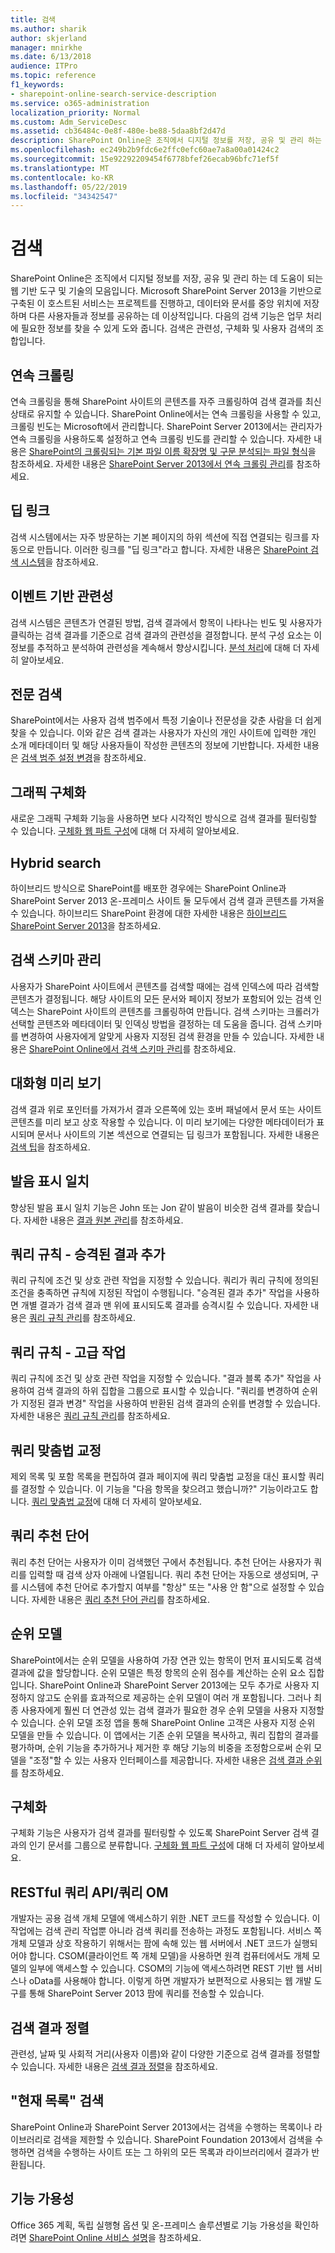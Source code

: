 ```yaml
---
title: 검색
ms.author: sharik
author: skjerland
manager: mnirkhe
ms.date: 6/13/2018
audience: ITPro
ms.topic: reference
f1_keywords:
- sharepoint-online-search-service-description
ms.service: o365-administration
localization_priority: Normal
ms.custom: Adm_ServiceDesc
ms.assetid: cb36484c-0e8f-480e-be88-5daa8bf2d47d
description: SharePoint Online은 조직에서 디지털 정보를 저장, 공유 및 관리 하는 데 도움이 되는 웹 기반 도구 및 기술의 모음입니다. Microsoft SharePoint Server 2013을 기반으로 구축된 이 호스트된 서비스는 프로젝트를 진행하고, 데이터와 문서를 중앙 위치에 저장하며 다른 사용자들과 정보를 공유하는 데 이상적입니다. 다음의 검색 기능은 업무 처리에 필요한 정보를 찾을 수 있게 도와 줍니다. 검색은 관련성, 구체화 및 사용자 검색의 조합입니다.
ms.openlocfilehash: ec249b2b9fdc6e2ffc0efc60ae7a8a00a01424c2
ms.sourcegitcommit: 15e92292209454f6778bfef26ecab96bfc71ef5f
ms.translationtype: MT
ms.contentlocale: ko-KR
ms.lasthandoff: 05/22/2019
ms.locfileid: "34342547"
---
```

# <a name="search"></a>검색

SharePoint Online은 조직에서 디지털 정보를 저장, 공유 및 관리 하는 데 도움이 되는 웹 기반 도구 및 기술의 모음입니다. Microsoft SharePoint Server 2013을 기반으로 구축된 이 호스트된 서비스는 프로젝트를 진행하고, 데이터와 문서를 중앙 위치에 저장하며 다른 사용자들과 정보를 공유하는 데 이상적입니다. 다음의 검색 기능은 업무 처리에 필요한 정보를 찾을 수 있게 도와 줍니다. 검색은 관련성, 구체화 및 사용자 검색의 조합입니다.
  
## <a name="continuous-crawls"></a>연속 크롤링
<a name="bkmk_ContinuousCrawl"> </a>

연속 크롤링을 통해 SharePoint 사이트의 콘텐츠를 자주 크롤링하여 검색 결과를 최신 상태로 유지할 수 있습니다. SharePoint Online에서는 연속 크롤링을 사용할 수 있고, 크롤링 빈도는 Microsoft에서 관리합니다. SharePoint Server 2013에서는 관리자가 연속 크롤링을 사용하도록 설정하고 연속 크롤링 빈도를 관리할 수 있습니다. 자세한 내용은 [SharePoint의 크롤링되는 기본 파일 이름 확장명 및 구문 분석되는 파일 형식](https://technet.microsoft.com/en-us/library/jj219530.aspx)을 참조하세요. 자세한 내용은 [SharePoint Server 2013에서 연속 크롤링 관리](https://go.microsoft.com/fwlink/?LinkID=271001)를 참조하세요.
  
## <a name="deep-links"></a>딥 링크
<a name="bkmk_DeepLink"> </a>

검색 시스템에서는 자주 방문하는 기본 페이지의 하위 섹션에 직접 연결되는 링크를 자동으로 만듭니다. 이러한 링크를 "딥 링크"라고 합니다. 자세한 내용은 [SharePoint 검색 시스템](https://go.microsoft.com/fwlink/p/?LinkId=286608)을 참조하세요.
  
## <a name="event-based-relevancy"></a>이벤트 기반 관련성
<a name="bkmk_EventBasedRelevancy"> </a>

검색 시스템은 콘텐츠가 연결된 방법, 검색 결과에서 항목이 나타나는 빈도 및 사용자가 클릭하는 검색 결과를 기준으로 검색 결과의 관련성을 결정합니다. 분석 구성 요소는 이 정보를 추적하고 분석하여 관련성을 계속해서 향상시킵니다. [분석 처리](https://go.microsoft.com/fwlink/?LinkID=271000)에 대해 더 자세히 알아보세요.
  
## <a name="expertise-search"></a>전문 검색
<a name="bkmk_ExpertiseSearch"> </a>

SharePoint에서는 사용자 검색 범주에서 특정 기술이나 전문성을 갖춘 사람을 더 쉽게 찾을 수 있습니다. 이와 같은 검색 결과는 사용자가 자신의 개인 사이트에 입력한 개인 소개 메타데이터 및 해당 사용자들이 작성한 콘텐츠의 정보에 기반합니다. 자세한 내용은 [검색 범주 설정 변경](https://go.microsoft.com/fwlink/p/?LinkId=286610)을 참조하세요.
  
## <a name="graphical-refiners"></a>그래픽 구체화
<a name="bkmk_GraphicalRefiners"> </a>

새로운 그래픽 구체화 기능을 사용하면 보다 시각적인 방식으로 검색 결과를 필터링할 수 있습니다. [구체화 웹 파트 구성](https://go.microsoft.com/fwlink/?LinkId=271017)에 대해 더 자세히 알아보세요.
  
## <a name="hybrid-search"></a>Hybrid search
<a name="bkmk_HybridSearch"> </a>

하이브리드 방식으로 SharePoint를 배포한 경우에는 SharePoint Online과 SharePoint Server 2013 온-프레미스 사이트 둘 모두에서 검색 결과 콘텐츠를 가져올 수 있습니다. 하이브리드 SharePoint 환경에 대한 자세한 내용은 [하이브리드 SharePoint Server 2013](https://go.microsoft.com/fwlink/?LinkId=275765)을 참조하세요.
  
## <a name="manage-search-schema"></a>검색 스키마 관리
<a name="bkmk_manage_search_schema"> </a>

사용자가 SharePoint 사이트에서 콘텐츠를 검색할 때에는 검색 인덱스에 따라 검색할 콘텐츠가 결정됩니다. 해당 사이트의 모든 문서와 페이지 정보가 포함되어 있는 검색 인덱스는 SharePoint 사이트의 콘텐츠를 크롤링하여 만듭니다. 검색 스키마는 크롤러가 선택할 콘텐츠와 메타데이터 및 인덱싱 방법을 결정하는 데 도움을 줍니다. 검색 스키마를 변경하여 사용자에게 알맞게 사용자 지정된 검색 환경을 만들 수 있습니다. 자세한 내용은 [SharePoint Online에서 검색 스키마 관리](https://go.microsoft.com/fwlink/p/?LinkId=392427)를 참조하세요.
  
## <a name="on-hover-preview"></a>대화형 미리 보기
<a name="bkmk_Quickpreview"> </a>

검색 결과 위로 포인터를 가져가서 결과 오른쪽에 있는 호버 패널에서 문서 또는 사이트 콘텐츠를 미리 보고 상호 작용할 수 있습니다. 이 미리 보기에는 다양한 메타데이터가 표시되며 문서나 사이트의 기본 섹션으로 연결되는 딥 링크가 포함됩니다. 자세한 내용은 [검색 팁](https://go.microsoft.com/fwlink/p/?LinkId=286614)을 참조하세요.
  
## <a name="phonetic-name-matching"></a>발음 표시 일치
<a name="bkmk_PhoneticNameMatching"> </a>

향상된 발음 표시 일치 기능은 John 또는 Jon 같이 발음이 비슷한 검색 결과를 찾습니다. 자세한 내용은 [결과 원본 관리](https://go.microsoft.com/fwlink/p/?LinkId=286609)를 참조하세요.
  
## <a name="query-rulesadd-promoted-results"></a>쿼리 규칙 - 승격된 결과 추가
<a name="bkmk_QueryRulesAddpromotedresults"> </a>

쿼리 규칙에 조건 및 상호 관련 작업을 지정할 수 있습니다. 쿼리가 쿼리 규칙에 정의된 조건을 충족하면 규칙에 지정된 작업이 수행됩니다. "승격된 결과 추가" 작업을 사용하면 개별 결과가 검색 결과 맨 위에 표시되도록 결과를 승격시킬 수 있습니다. 자세한 내용은 [쿼리 규칙 관리](https://go.microsoft.com/fwlink/p/?LinkId=286607)를 참조하세요.
  
## <a name="query-rulesadvanced-actions"></a>쿼리 규칙 - 고급 작업
<a name="bkmk_UserRulesAdvancedActions"> </a>

쿼리 규칙에 조건 및 상호 관련 작업을 지정할 수 있습니다. "결과 블록 추가" 작업을 사용하여 검색 결과의 하위 집합을 그룹으로 표시할 수 있습니다. "쿼리를 변경하여 순위가 지정된 결과 변경" 작업을 사용하여 반환된 검색 결과의 순위를 변경할 수 있습니다. 자세한 내용은 [쿼리 규칙 관리](https://go.microsoft.com/fwlink/p/?LinkId=286607)를 참조하세요.
  
## <a name="query-spelling-correction"></a>쿼리 맞춤법 교정
<a name="bkmk_QuerySpellingCorrection"> </a>

제외 목록 및 포함 목록을 편집하여 결과 페이지에 쿼리 맞춤법 교정을 대신 표시할 쿼리를 결정할 수 있습니다. 이 기능을 "다음 항목을 찾으려고 했습니까?" 기능이라고도 합니다. [쿼리 맞춤법 교정](https://go.microsoft.com/fwlink/?LinkId=271221)에 대해 더 자세히 알아보세요.
  
## <a name="query-suggestions"></a>쿼리 추천 단어
<a name="bkmk_Querysuggestions"> </a>

쿼리 추천 단어는 사용자가 이미 검색했던 구에서 추천됩니다. 추천 단어는 사용자가 쿼리를 입력할 때 검색 상자 아래에 나열됩니다. 쿼리 추천 단어는 자동으로 생성되며, 구를 시스템에 추천 단어로 추가할지 여부를 "항상" 또는 "사용 안 함"으로 설정할 수 있습니다. 자세한 내용은 [쿼리 추천 단어 관리](https://go.microsoft.com/fwlink/p/?LinkId=286611)를 참조하세요.
  
## <a name="ranking-models"></a>순위 모델
<a name="bkmk_Ranking_Models"> </a>

SharePoint에서는 순위 모델을 사용하여 가장 연관 있는 항목이 먼저 표시되도록 검색 결과에 값을 할당합니다. 순위 모델은 특정 항목의 순위 점수를 계산하는 순위 요소 집합입니다. SharePoint Online과 SharePoint Server 2013에는 모두 추가로 사용자 지정하지 않고도 순위를 효과적으로 제공하는 순위 모델이 여러 개 포함됩니다. 그러나 최종 사용자에게 훨씬 더 연관성 있는 검색 결과가 필요한 경우 순위 모델을 사용자 지정할 수 있습니다. 순위 모델 조정 앱을 통해 SharePoint Online 고객은 사용자 지정 순위 모델을 만들 수 있습니다. 이 앱에서는 기존 순위 모델을 복사하고, 쿼리 집합의 결과를 평가하며, 순위 기능을 추가하거나 제거한 후 해당 기능의 비중을 조정함으로써 순위 모델을 "조정"할 수 있는 사용자 인터페이스를 제공합니다. 자세한 내용은 [검색 결과 순위](https://go.microsoft.com/fwlink/p/?LinkId=271014)를 참조하세요.
  
## <a name="refiners"></a>구체화
<a name="bkmk_Refiners"> </a>

구체화 기능은 사용자가 검색 결과를 필터링할 수 있도록 SharePoint Server 검색 결과의 인기 문서를 그룹으로 분류합니다. [구체화 웹 파트 구성](https://go.microsoft.com/fwlink/?LinkId=271017)에 대해 더 자세히 알아보세요.
  
## <a name="restful-query-apiquery-om"></a>RESTful 쿼리 API/쿼리 OM
<a name="bkmk_RESTfulQueryAPI"> </a>

개발자는 공용 검색 개체 모델에 액세스하기 위한 .NET 코드를 작성할 수 있습니다. 이 작업에는 검색 관리 작업뿐 아니라 검색 쿼리를 전송하는 과정도 포함됩니다. 서비스 쪽 개체 모델과 상호 작용하기 위해서는 팜에 속해 있는 웹 서버에서 .NET 코드가 실행되어야 합니다. CSOM(클라이언트 쪽 개체 모델)을 사용하면 원격 컴퓨터에서도 개체 모델의 일부에 액세스할 수 있습니다. CSOM의 기능에 액세스하려면 REST 기반 웹 서비스나 oData를 사용해야 합니다. 이렇게 하면 개발자가 보편적으로 사용되는 웹 개발 도구를 통해 SharePoint Server 2013 팜에 쿼리를 전송할 수 있습니다.
  
## <a name="search-results-sorting"></a>검색 결과 정렬
<a name="bkmk_Searchresultssorting"> </a>

관련성, 날짜 및 사회적 거리(사용자 이름)와 같이 다양한 기준으로 검색 결과를 정렬할 수 있습니다. 자세한 내용은 [검색 결과 정렬](https://go.microsoft.com/fwlink/p/?LinkId=286603)을 참조하세요.
  
## <a name="this-list-searches"></a>"현재 목록" 검색
<a name="bkmk_ThisListSearches"> </a>

SharePoint Online과 SharePoint Server 2013에서는 검색을 수행하는 목록이나 라이브러리로 검색을 제한할 수 있습니다. SharePoint Foundation 2013에서 검색을 수행하면 검색을 수행하는 사이트 또는 그 하위의 모든 목록과 라이브러리에서 결과가 반환됩니다.
  
## <a name="feature-availability"></a>기능 가용성
<a name="bkmk_ThisListSearches"> </a>

Office 365 계획, 독립 실행형 옵션 및 온-프레미스 솔루션별로 기능 가용성을 확인하려면 [SharePoint Online 서비스 설명](sharepoint-online-service-description.md)을 참조하세요.
  

